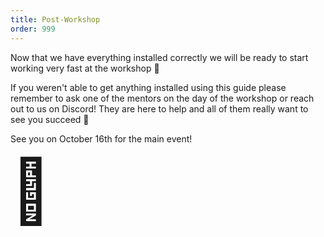 ```yaml
---
title: Post-Workshop
order: 999
---
```


Now that we have everything installed correctly we will be ready to start working very fast at the workshop 🎉

If you weren't able to get anything installed using this guide please remember to ask one of the mentors on the day of the workshop or reach out to us on Discord! They are here to help and all of them really want to see you succeed 🙌

See you on October 16th for the main event!

<span style="font-size: 100px">👋</span>
